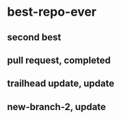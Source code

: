 # best-repo-ever

## second best

## pull request, completed

## trailhead update, update

## new-branch-2, update

